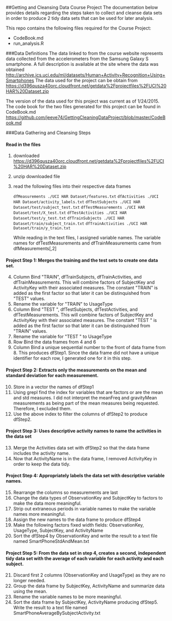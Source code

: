 ##Getting and Cleansing Data Course Project
The documentation below provides details regarding the steps taken to collect and cleanse data sets in order 
to produce 2 tidy data sets that can be used for later analysis. 

This repo contains the following files required for the Course Project:
* CodeBook.md
* run_analysis.R

###Data Definitions
The data linked to from the course website represents data collected from the accelerometers from the Samsung Galaxy S smartphone. 
A full description is available at the site where the data was obtained http://archive.ics.uci.edu/ml/datasets/Human+Activity+Recognition+Using+Smartphones 
The data used for the project can be obtain from https://d396qusza40orc.cloudfront.net/getdata%2Fprojectfiles%2FUCI%20HAR%20Dataset.zip 

The version of the data used for this project was current as of 1/24/2015.
The code book for the two files generated for this project can be found in CodeBook.md https://github.com/jeeve74/GettingCleaningDataProject/blob/master/CodeBook.md 

###Data Gathering and Cleansing Steps
#### Read in the files 
1. downloaded https://d396qusza40orc.cloudfront.net/getdata%2Fprojectfiles%2FUCI%20HAR%20Dataset.zip
2. unzip downloaded file
3. read the following files into their respective data frames

	```dfMeasurements ./UCI HAR Dataset/features.txt```
	```dfActivities ./UCI HAR Dataset/activity_labels.txt```
	```dfTestSubjects ./UCI HAR Dataset/test/subject_test.txt```
	```dfTestMeasurements ./UCI HAR Dataset/test/X_test.txt```
	```dfTestActivities ./UCI HAR Dataset/test/y_test.txt```
	```dfTrainSubjects ./UCI HAR Dataset/train/subject_train.txt```
	```dfTrainActivities ./UCI HAR Dataset/train/y_train.txt```
	
	While reading in the text files, I assigned variable names. The variable names for dfTestMeasurements and dfTrainMeasurements
	came from dfMeasurements[,2]

#### Project Step 1: Merges the training and the test sets to create one data set.
4. Column Bind "TRAIN", dfTrainSubjects, dfTrainActivities, and dfTrainMeasurements. This will combine factors of SubjectKey and
	ActivityKey with their associated measures. The constant "TRAIN" is added as the first factor so that later it can be distinquished
	from "TEST" values.
5. Rename the variable for "TRAIN" to UsageType
6. Column Bind "TEST ", dfTestSubjects, dfTestActivities, and dfTestMeasurements. This will combine factors of SubjectKey and
	ActivityKey with their associated measures. The constant "TEST " is added as the first factor so that later it can be distinquished
	from "TRAIN" values.
7. Rename the variable for "TEST " to UsageType
8. Row Bind the data frames from 4 and 6
9. Column Bind a unique sequential number to the front of data frame from 8. This produces dfStep1. Since the data frame did not 
	have a unique identifier for each row, I generated one for it in this step.

#### Project Step 2: Extracts only the measurements on the mean and standard deviation for each measurement.
10. Store in a vector the names of dfStep1
11. Using grepl find the index for variables that are factors or are the mean and std measures. I did not interpret the meanFreq 
	and gravityMean measurements as being part of the mean measures being requested. Therefore, I excluded them.
12. Use the above index to filter the columns of dfStep2 to produce dfStep2.

#### Project Step 3: Uses descriptive activity names to name the activities in the data set
13. Merge the Activities data set with dfStep2 so that the data frame includes the activity name.
14. Now that ActivityName is in the data frame, I removed ActivityKey in order to keep the data tidy.

#### Project Step 4: Appropriately labels the data set with descriptive variable names.
15. Rearrange the columns so measurements are last
16. Change the data types of ObservationKey and SubjectKey to factors to make the data more meaningful.
17. Strip out extraneous periods in variable names to make the variable names more meaningful.
18. Assign the new names to the data frame to produce dfStep4
19. Make the following factors fixed width fields: ObservationKey, UsageType, SubjectKey, and ActivityName
20. Sort the dfStep4 by ObservationKey and write the result to a text file named SmartPhoneStdAndMean.txt

#### Project Step 5: From the data set in step 4, creates a second, independent tidy data set with the average of each variable for each activity and each subject.
21. Discard first 2 columns (ObservationKey and UsageType) as they are no longer needed.
22. Group the data frame by SubjectKey, ActivityName and summarize data using the mean.
23. Rename the variable names to be more meaningful.
24. Sort the data frame by SubjectKey, ActivityName producing dfStep5. Write the result to a text file named SmartPhoneAverageBySubjectActivity.txt
	